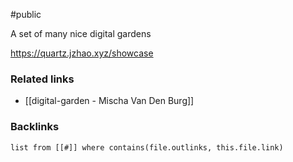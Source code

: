 #public

A set of many nice digital gardens

https://quartz.jzhao.xyz/showcase

### Related links
- [[digital-garden - Mischa Van Den Burg]]

### Backlinks
```dataview 
list from [[#]] where contains(file.outlinks, this.file.link)
```

